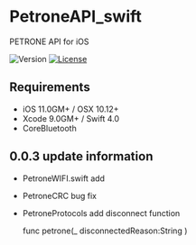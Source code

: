 # PetroneAPI_swift
PETRONE API for iOS

![Version](https://img.shields.io/badge/version-0.0.3-green.svg)
[![License](https://img.shields.io/badge/license-MIT-blue.svg)](http://opensource.org/licenses/MIT)

## Requirements
- iOS 11.0GM+ / OSX 10.12+
- Xcode 9.0GM+ / Swift 4.0
- CoreBluetooth

## 0.0.3 update information
- PetroneWIFI.swift add
- PetroneCRC bug fix
- PetroneProtocols add disconnect function

  func petrone(_ disconnectedReason:String )
